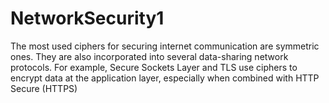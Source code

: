 # NetworkSecurity1
The most used ciphers for securing internet communication are symmetric ones. They are also incorporated into several data-sharing network protocols. For example, Secure Sockets Layer and TLS use ciphers to encrypt data at the application layer, especially when combined with HTTP Secure (HTTPS)

